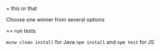= this or that

Choose one winner from several options

== run tests

`mvnw clean install` for Java
`npm install` and `npm test` for JS
